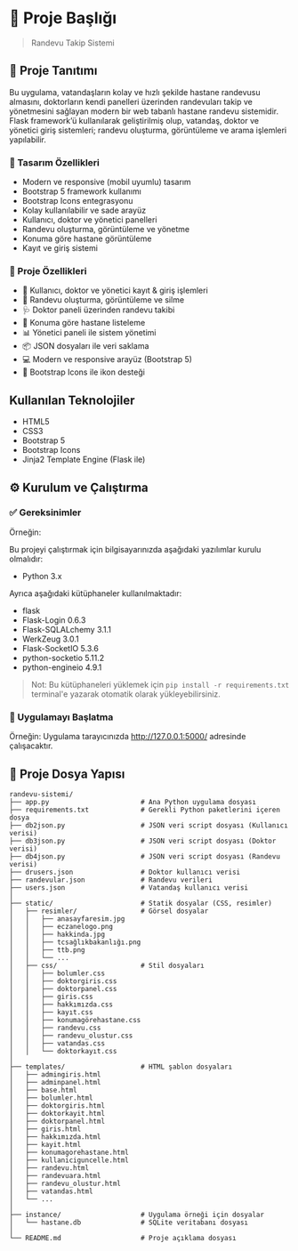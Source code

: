 # 📌 Proje Başlığı

> Randevu Takip Sistemi

## 🧾 Proje Tanıtımı

Bu uygulama, vatandaşların kolay ve hızlı şekilde hastane randevusu almasını, doktorların kendi panelleri üzerinden randevuları takip ve yönetmesini sağlayan modern bir web tabanlı hastane randevu sistemidir.
Flask framework’ü kullanılarak geliştirilmiş olup, vatandaş, doktor ve yönetici giriş sistemleri; randevu oluşturma, görüntüleme ve arama işlemleri yapılabilir.

### 🚀 Tasarım Özellikleri

- Modern ve responsive (mobil uyumlu) tasarım
- Bootstrap 5 framework kullanımı
- Bootstrap Icons entegrasyonu
- Kolay kullanılabilir ve sade arayüz
- Kullanıcı, doktor ve yönetici panelleri
- Randevu oluşturma, görüntüleme ve yönetme
- Konuma göre hastane görüntüleme
- Kayıt ve giriş sistemi

### 🚀 Proje Özellikleri

- 🔐 Kullanıcı, doktor ve yönetici kayıt & giriş işlemleri
- 📅 Randevu oluşturma, görüntüleme ve silme
- 🩺 Doktor paneli üzerinden randevu takibi
- 🏥 Konuma göre hastane listeleme
- 📊 Yönetici paneli ile sistem yönetimi
- 📦 JSON dosyaları ile veri saklama
- 💻 Modern ve responsive arayüz (Bootstrap 5)
- 🎨 Bootstrap Icons ile ikon desteği


## Kullanılan Teknolojiler

- HTML5
- CSS3
- Bootstrap 5
- Bootstrap Icons
- Jinja2 Template Engine (Flask ile)


## ⚙️ Kurulum ve Çalıştırma

### ✅ Gereksinimler
Örneğin:  

Bu projeyi çalıştırmak için bilgisayarınızda aşağıdaki yazılımlar kurulu olmalıdır:

- Python 3.x


Ayrıca aşağıdaki kütüphaneler kullanılmaktadır:

- flask
- Flask-Login 0.6.3
- Flask-SQLALchemy 3.1.1
- WerkZeug 3.0.1
- Flask-SocketIO 5.3.6
- python-socketio 5.11.2
- python-engineio 4.9.1

> Not: Bu kütüphaneleri yüklemek için `pip install -r requirements.txt` terminal'e yazarak otomatik olarak yükleyebilirsiniz.

### 🚀 Uygulamayı Başlatma
Örneğin: 
Uygulama tarayıcınızda http://127.0.0.1:5000/ adresinde çalışacaktır.


## 📂 Proje Dosya Yapısı

```
randevu-sistemi/
├── app.py                       # Ana Python uygulama dosyası
├── requirements.txt             # Gerekli Python paketlerini içeren dosya
├── db2json.py                   # JSON veri script dosyası (Kullanıcı verisi)
├── db3json.py                   # JSON veri script dosyası (Doktor verisi)
├── db4json.py                   # JSON veri script dosyası (Randevu verisi)
├── drusers.json                 # Doktor kullanıcı verisi
├── randevular.json              # Randevu verileri
├── users.json                   # Vatandaş kullanıcı verisi
│
├── static/                      # Statik dosyalar (CSS, resimler)
│   ├── resimler/                # Görsel dosyalar
│   │   ├── anasayfaresim.jpg
│   │   ├── eczanelogo.png
│   │   ├── hakkinda.jpg
│   │   ├── tcsağlıkbakanlığı.png
│   │   ├── ttb.png
│   │   └── ...
│   ├── css/                     # Stil dosyaları
│   │   ├── bolumler.css
│   │   ├── doktorgiris.css
│   │   ├── doktorpanel.css
│   │   ├── giris.css
│   │   ├── hakkımızda.css
│   │   ├── kayıt.css
│   │   ├── konumagörehastane.css
│   │   ├── randevu.css
│   │   ├── randevu_olustur.css
│   │   ├── vatandas.css
│   │   └── doktorkayıt.css
│
├── templates/                   # HTML şablon dosyaları
│   ├── admingiris.html
│   ├── adminpanel.html
│   ├── base.html
│   ├── bolumler.html
│   ├── doktorgiris.html
│   ├── doktorkayit.html
│   ├── doktorpanel.html
│   ├── giris.html
│   ├── hakkımızda.html
│   ├── kayit.html
│   ├── konumagorehastane.html
│   ├── kullaniciguncelle.html
│   ├── randevu.html
│   ├── randevuara.html
│   ├── randevu_olustur.html
│   ├── vatandas.html
│   └── ...
│
├── instance/                    # Uygulama örneği için dosyalar
│   └── hastane.db               # SQLite veritabanı dosyası
│
└── README.md                    # Proje açıklama dosyası
```


